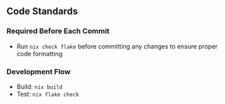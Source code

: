 ## Code Standards

### Required Before Each Commit

- Run `nix check flake` before committing any changes to ensure proper code formatting

### Development Flow
- Build: `nix build`
- Test: `nix flake check`
